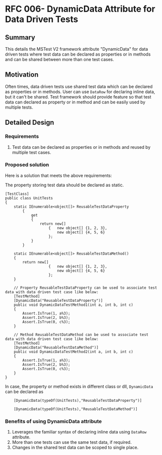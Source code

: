 # RFC 006- DynamicData Attribute for Data Driven Tests

## Summary
This details the MSTest V2 framework attribute "DynamicData" for data driven tests where test data can be declared as properties or in methods and can be shared between more than one test cases.

## Motivation
Often times, data driven tests use shared test data which can be declared as properties or in methods. User can use `DataRow` for declaring inline data, but it can't be shared. Test framework should provide feature so that test data can declared as property or in method and can be easily used by multiple tests.

## Detailed Design

### Requirements
1. Test data can be declared as properties or in methods and reused by multiple test cases.

### Proposed solution
Here is a solution that meets the above requirements:

The property storing test data should be declared as static.
```
[TestClass]
public class UnitTests
{
    static IEnumerable<object[]> ReusableTestDataProperty
        {
            get
            {
                return new[]
                    {   new object[] {1, 2, 3},
                        new object[] {4, 5, 6}
                    };
            }
        }

    static IEnumerable<object[]> ReusableTestDataMethod()
    {
        return new[]
                    {   new object[] {1, 2, 3},
                        new object[] {4, 5, 6}
                    }; 
    }

    // Property ReusableTestDataProperty can be used to associate test data with data driven test case like below:
    [TestMethod]
    [DynamicData("ReusableTestDataProperty")]
    public void DynamicDataTestMethod1(int a, int b, int c)
    {
        Assert.IsTrue(1, a%3);
        Assert.IsTrue(2, b%3);
        Assert.IsTrue(0, c%3);
    }

    // Method ReusableTestDataMethod can be used to associate test data with data driven test case like below:
    [TestMethod]
    [DynamicData("ReusableTestDataMethod")]
    public void DynamicDataTestMethod2(int a, int b, int c)
    {
        Assert.IsTrue(1, a%3);
        Assert.IsTrue(2, b%3);
        Assert.IsTrue(0, c%3);
    }
}
```

In case, the property or method exists in different class or dll, `DynamicData` can be declared as

```
    [DynamicData(typeOf(UnitTests),"ReusableTestDataProperty")]

    [DynamicData(typeOf(UnitTests),"ReusableTestDataMethod")]

```


### Benefits of using DynamicData attribute
1. Leverages the familiar syntax of declaring inline data using `DataRow` attribute.
2. More than one tests can use the same test data, if required. 
3. Changes in the shared test data can be scoped to single place. 
